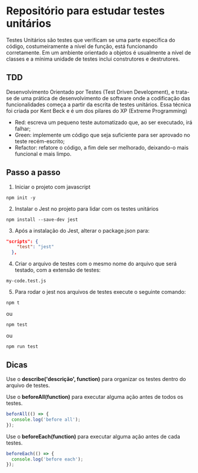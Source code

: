 # Repositório para estudar testes unitários

Testes Unitários são testes que verificam se uma parte específica do código, costumeiramente a nível de função, está funcionando corretamente. Em um ambiente orientado a objetos é usualmente a nível de classes e a mínima unidade de testes inclui construtores e destrutores.

## TDD

Desenvolvimento Orientado por Testes (Test Driven Development), e trata-se de uma prática de desenvolvimento de software onde a codificação das funcionalidades começa a partir da escrita de testes unitários. Essa técnica foi criada por Kent Beck e é um dos pilares do XP (Extreme Programming)

- Red: escreva um pequeno teste automatizado que, ao ser executado, irá falhar;
- Green: implemente um código que seja suficiente para ser aprovado no teste recém-escrito;
- Refactor: refatore o código, a fim dele ser melhorado, deixando-o mais funcional e mais limpo.

## Passo a passo

1. Iniciar o projeto com javascript

```shell
npm init -y
```

2. Instalar o Jest no projeto para lidar com os testes unitários

```shell
npm install --save-dev jest
```

3. Após a instalação do Jest, alterar o package.json para:

```json
"scripts": {
    "test": "jest"
  },
```

4. Criar o arquivo de testes com o mesmo nome do arquivo que será testado, com a extensão de testes:

```
my-code.test.js
```

5. Para rodar o jest nos arquivos de testes execute o seguinte comando:

```shell
npm t
```

ou

```shell
npm test
```

ou

```shell
npm run test
```

## Dicas

Use o **describe('descrição', function)** para organizar os testes dentro do arquivo de testes.

Use o **beforeAll(function)** para executar alguma ação antes de todos os testes.

```javascript
beforAll(() => {
  console.log('before all');
});
```

Use o **beforeEach(function)** para executar alguma ação antes de cada testes.

```javascript
beforeEach(() => {
  console.log('before each');
});
```
